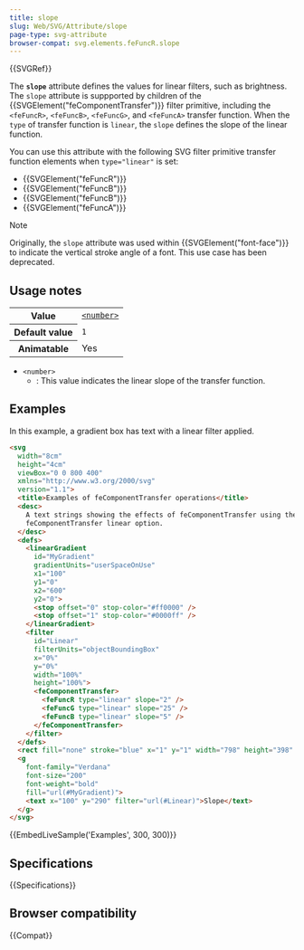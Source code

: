 ```yaml
---
title: slope
slug: Web/SVG/Attribute/slope
page-type: svg-attribute
browser-compat: svg.elements.feFuncR.slope
---
```


{{SVGRef}}

The **`slope`** attribute defines the values for linear filters, such as brightness. The `slope` attribute is suppported by children of the {{SVGElement("feComponentTransfer")}} filter primitive, including the `<feFuncR>`, `<feFuncB>`, `<feFuncG>`, and `<feFuncA>` transfer function. When the `type` of transfer function is `linear`, the `slope` defines the slope of the linear function.

You can use this attribute with the following SVG filter primitive transfer function elements when `type="linear"` is set:

- {{SVGElement("feFuncR")}}
- {{SVGElement("feFuncB")}}
- {{SVGElement("feFuncB")}}
- {{SVGElement("feFuncA")}}

> [!NOTE]
> Originally, the `slope` attribute was used within {{SVGElement("font-face")}} to indicate the vertical stroke angle of a font. This use case has been deprecated.

## Usage notes

<table class="properties">
  <tbody>
    <tr>
      <th scope="row">Value</th>
      <td>
        <code
          ><a href="/en-US/docs/Web/SVG/Content_type#number"
            >&#x3C;number></a
          ></code
        >
      </td>
    </tr>
    <tr>
      <th scope="row">Default value</th>
      <td><code>1</code></td>
    </tr>
    <tr>
      <th scope="row">Animatable</th>
      <td>Yes</td>
    </tr>
  </tbody>
</table>

- `<number>`
  - : This value indicates the linear slope of the transfer function.

## Examples

In this example, a gradient box has text with a linear filter applied.

```html
<svg
  width="8cm"
  height="4cm"
  viewBox="0 0 800 400"
  xmlns="http://www.w3.org/2000/svg"
  version="1.1">
  <title>Examples of feComponentTransfer operations</title>
  <desc>
    A text strings showing the effects of feComponentTransfer using the
    feComponentTransfer linear option.
  </desc>
  <defs>
    <linearGradient
      id="MyGradient"
      gradientUnits="userSpaceOnUse"
      x1="100"
      y1="0"
      x2="600"
      y2="0">
      <stop offset="0" stop-color="#ff0000" />
      <stop offset="1" stop-color="#0000ff" />
    </linearGradient>
    <filter
      id="Linear"
      filterUnits="objectBoundingBox"
      x="0%"
      y="0%"
      width="100%"
      height="100%">
      <feComponentTransfer>
        <feFuncR type="linear" slope="2" />
        <feFuncG type="linear" slope="25" />
        <feFuncB type="linear" slope="5" />
      </feComponentTransfer>
    </filter>
  </defs>
  <rect fill="none" stroke="blue" x="1" y="1" width="798" height="398" />
  <g
    font-family="Verdana"
    font-size="200"
    font-weight="bold"
    fill="url(#MyGradient)">
    <text x="100" y="290" filter="url(#Linear)">Slope</text>
  </g>
</svg>
```

{{EmbedLiveSample('Examples', 300, 300)}}

## Specifications

{{Specifications}}

## Browser compatibility

{{Compat}}
